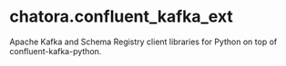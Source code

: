 chatora.confluent_kafka_ext
===========================

Apache Kafka and Schema Registry client libraries for Python on top of confluent-kafka-python.
